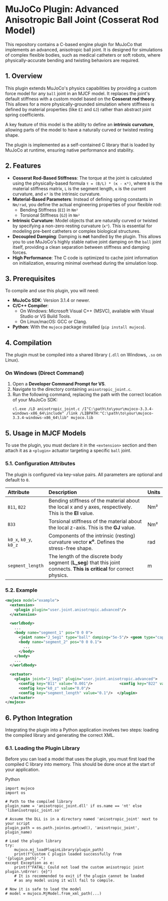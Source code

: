 # MuJoCo Plugin: Advanced Anisotropic Ball Joint (Cosserat Rod Model)

This repository contains a C-based engine plugin for MuJoCo that implements an advanced, anisotropic ball joint. It is designed for simulations of complex flexible bodies, such as medical catheters or soft robots, where physically-accurate bending and twisting behaviors are required.

## 1. Overview

This plugin extends MuJoCo's physics capabilities by providing a custom force model for any `ball` joint in an MJCF model. It replaces the joint's default stiffness with a custom model based on the **Cosserat rod theory**. This allows for a more physically-grounded simulation where stiffness is defined by material properties (like `EI` and `GJ`) rather than abstract joint spring coefficients.

A key feature of this model is the ability to define an **intrinsic curvature**, allowing parts of the model to have a naturally curved or twisted resting shape.

The plugin is implemented as a self-contained C library that is loaded by MuJoCo at runtime, ensuring native performance and stability.

## 2. Features

* **Cosserat Rod-Based Stiffness**: The torque at the joint is calculated using the physically-based formula `τ = (B/L) * (κ - κ⁰)`, where `B` is the material stiffness matrix, `L` is the segment length, `κ` is the current curvature, and `κ⁰` is the intrinsic curvature.
* **Material-Based Parameters**: Instead of defining spring constants in `Nm/rad`, you define the actual engineering properties of your flexible rod:
    * Bending Stiffness (`EI`) in `Nm²`
    * Torsional Stiffness (`GJ`) in `Nm²`
* **Intrinsic Curvature**: Model objects that are naturally curved or twisted by specifying a non-zero resting curvature (`κ⁰`). This is essential for modeling pre-bent catheters or complex biological structures.
* **Decoupled Damping**: Damping is **not** handled by the plugin. This allows you to use MuJoCo's highly stable native joint damping on the `ball` joint itself, providing a clean separation between stiffness and damping forces.
* **High Performance**: The C code is optimized to cache joint information on initialization, ensuring minimal overhead during the simulation loop.

## 3. Prerequisites

To compile and use this plugin, you will need:

* **MuJoCo SDK**: Version 3.1.4 or newer.
* **C/C++ Compiler**:
    * On Windows: Microsoft Visual C++ (MSVC), available with Visual Studio or VS Build Tools.
    * On Linux/macOS: GCC or Clang.
* **Python**: With the `mujoco` package installed (`pip install mujoco`).

## 4. Compilation

The plugin must be compiled into a shared library (`.dll` on Windows, `.so` on Linux).

### On Windows (Direct Command)

1.  Open a **Developer Command Prompt for VS**.
2.  Navigate to the directory containing `anisotropic_joint.c`.
3.  Run the following command, replacing the path with the correct location of your MuJoCo SDK:
    ```shell
    cl.exe /LD anisotropic_joint.c /I"C:\path\to\your\mujoco-3.3.4-windows-x86_64\include" /link /LIBPATH:"C:\path\to\your\mujoco-3.3.4-windows-x86_64\lib" mujoco.lib
    ```

## 5. Usage in MJCF Models

To use the plugin, you must declare it in the `<extension>` section and then attach it as a `<plugin>` actuator targeting a specific `ball` joint.

### 5.1. Configuration Attributes

The plugin is configured via key-value pairs. All parameters are optional and default to `0`.

| Attribute        | Description                                                                                             | Units   |
| :--------------- | :------------------------------------------------------------------------------------------------------ | :------ |
| `B11`, `B22`     | Bending stiffness of the material about the local x and y axes, respectively. This is the **EI** value.   | Nm²     |
| `B33`            | Torsional stiffness of the material about the local z-axis. This is the **GJ** value.                   | Nm²     |
| `k0_x`, `k0_y`, `k0_z` | Components of the intrinsic (resting) curvature vector **κ⁰**. Defines the stress-free shape.         | rad     |
| `segment_length` | The length of the discrete body segment (**L_seg**) that this joint connects. **This is critical** for correct physics. | m       |

### 5.2. Example

```xml
<mujoco model="example">
  <extension>
    <plugin plugin="user.joint.anisotropic.advanced"/>
  </extension>

  <worldbody>
    ...
    <body name="segment_1" pos="0 0 0">
      <joint name="J_Seg1" type="ball" damping="5e-5"/> <geom type="capsule" size="0.01 0.05"/>
      <body name="segment_2" pos="0 0 0.1">
        ...
      </body>
    </body>
    ...
  </worldbody>

  <actuator>
    <plugin joint="J_Seg1" plugin="user.joint.anisotropic.advanced">
      <config key="B11" value="0.001"/>            <config key="B22" value="0.001"/>            <config key="B33" value="0.0001"/>           <config key="k0_x" value="0.0"/>             <config key="k0_y" value="0.0"/>
      <config key="k0_z" value="0.0"/>
      <config key="segment_length" value="0.1"/>  </plugin>
  </actuator>
</mujoco>
```

## 6. Python Integration

Integrating the plugin into a Python application involves two steps: loading the compiled library and generating the correct XML.

### 6.1. Loading the Plugin Library
Before you can load a model that uses the plugin, you must first load the compiled C library into memory. This should be done once at the start of your application.

Python

```
import mujoco
import os

# Path to the compiled library
plugin_name = 'anisotropic_joint.dll' if os.name == 'nt' else 'libanisotropic_joint.so'

# Assume the DLL is in a directory named 'anisotropic_joint' next to your script
plugin_path = os.path.join(os.getcwd(), 'anisotropic_joint', plugin_name)

# Load the plugin library
try:
    mujoco.mj_loadPluginLibrary(plugin_path)
    print(f"Custom C plugin loaded successfully from '{plugin_path}'.")
except Exception as e:
    print(f"FATAL: Could not load the custom anisotropic joint plugin.\nError: {e}")
    # It is recommended to exit if the plugin cannot be loaded
    # as any model using it will fail to compile.

# Now it is safe to load the model
# model = mujoco.MjModel.from_xml_path(...)